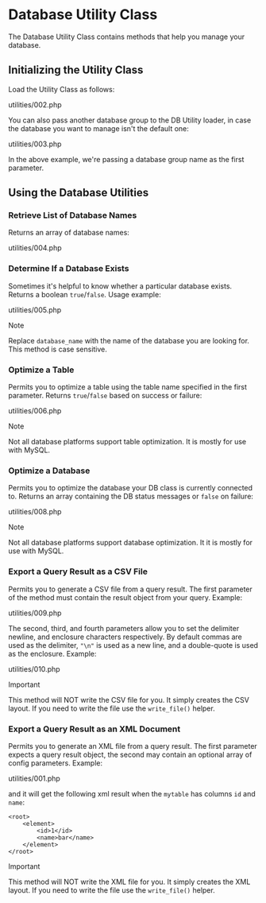 # Database Utility Class

The Database Utility Class contains methods that help you manage your
database.

<div class="contents" local="" depth="2">

</div>

## Initializing the Utility Class

Load the Utility Class as follows:

<div class="literalinclude" lines="2-">

utilities/002.php

</div>

You can also pass another database group to the DB Utility loader, in
case the database you want to manage isn't the default one:

<div class="literalinclude" lines="2-">

utilities/003.php

</div>

In the above example, we're passing a database group name as the first
parameter.

## Using the Database Utilities

### Retrieve List of Database Names

Returns an array of database names:

<div class="literalinclude" lines="2-">

utilities/004.php

</div>

### Determine If a Database Exists

Sometimes it's helpful to know whether a particular database exists.
Returns a boolean `true`/`false`. Usage example:

<div class="literalinclude" lines="2-">

utilities/005.php

</div>

> [!NOTE]
> Replace `database_name` with the name of the database you are looking
> for. This method is case sensitive.

### Optimize a Table

Permits you to optimize a table using the table name specified in the
first parameter. Returns `true`/`false` based on success or failure:

<div class="literalinclude" lines="2-">

utilities/006.php

</div>

> [!NOTE]
> Not all database platforms support table optimization. It is mostly
> for use with MySQL.

### Optimize a Database

Permits you to optimize the database your DB class is currently
connected to. Returns an array containing the DB status messages or
`false` on failure:

<div class="literalinclude" lines="2-">

utilities/008.php

</div>

> [!NOTE]
> Not all database platforms support database optimization. It it is
> mostly for use with MySQL.

### Export a Query Result as a CSV File

Permits you to generate a CSV file from a query result. The first
parameter of the method must contain the result object from your query.
Example:

<div class="literalinclude" lines="2-">

utilities/009.php

</div>

The second, third, and fourth parameters allow you to set the delimiter
newline, and enclosure characters respectively. By default commas are
used as the delimiter, `"\n"` is used as a new line, and a double-quote
is used as the enclosure. Example:

<div class="literalinclude" lines="2-">

utilities/010.php

</div>

> [!IMPORTANT]
> This method will NOT write the CSV file for you. It simply creates the
> CSV layout. If you need to write the file use the `write_file()`
> helper.

### Export a Query Result as an XML Document

Permits you to generate an XML file from a query result. The first
parameter expects a query result object, the second may contain an
optional array of config parameters. Example:

<div class="literalinclude">

utilities/001.php

</div>

and it will get the following xml result when the `mytable` has columns
`id` and `name`:

    <root>
        <element>
            <id>1</id>
            <name>bar</name>
        </element>
    </root>

> [!IMPORTANT]
> This method will NOT write the XML file for you. It simply creates the
> XML layout. If you need to write the file use the `write_file()`
> helper.

